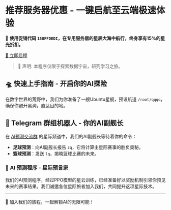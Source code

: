 # 推荐服务器优惠 - 一键启航至云端极速体验

🚀 **使用促销代码 `15OFFDEDI`，在专用服务器的星辰大海中航行，终身享有15%的星光折扣。**

[🛒 立即启程](https://my.racknerd.com/aff.php?aff=10826)

> 🌟 声明: 本程序仅限于探索数据宇宙，研究学习之旅。

## 🛸 快速上手指南 - 开启你的AI探险

在数字世界的荒野中，我们为你准备了一艘Ubuntu星舰，预设航道 `/root/qqqq`，确保你避开黑洞，直达目的地。

## 🤖 Telegram 群组机器人 - 你的AI副舰长

在 [AI预测交流群](https://t.me/aishaolian) 的星际频道中，我们的AI副舰长等待着你的命令：

- **足球预测**：向AI副舰长报告 `zq`，它将计算出星际赛事的胜负奥秘。
- **篮球预测**：发送 `lq`，揭晓篮球比赛的未来。

### 🌌 AI 预测程序 - 星际预言家

我们的AI预测程序，经过PPO模型的星云训练，已经准备好以奖励机制引领你预见未来的赛事结果。我们诚邀各位星际旅者加入我们，共同提升这项星际技术。

---

🌠 加入我们的旅程，一起解锁AI的无限可能！
